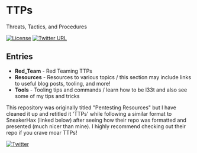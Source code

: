 # TTPs

Threats, Tactics, and Procedures

[![License](https://img.shields.io/badge/license-GPL3-lightgrey.svg)](https://www.gnu.org/licenses/gpl-3.0.en.html) 
[![Twitter URL](https://img.shields.io/twitter/url?color=g&label=FreeZeroDays&style=plastic&url=https%3A%2F%2Ftwitter.com%2FFreeZeroDays)](https://twitter.com/FreeZeroDays)

## Entries

* **Red_Team** - Red Teaming TTPs
* **Resources** - Resources to various topics / this section may include links to useful blog posts, tooling, and more!
* **Tools** - Tooling tips and commands / learn how to be l33t and also see some of my tips and tricks

This repository was originally titled "Pentesting Resources" but I have cleaned it up and retitled it 'TTPs' while following a similar format to SneakerHax (linked below) after seeing how their repo was formatted and presented (much nicer than mine). I highly recommend checking out their repo if you crave moar TTPs!

[![Twitter](https://img.shields.io/badge/twitter-sneakerhax-38A1F3?logo=twitter)](https://twitter.com/sneakerhax)
